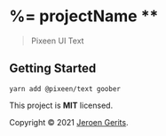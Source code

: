 # %= projectName **
> Pixeen UI Text

## Getting Started 

```shell
yarn add @pixeen/text goober
```

This project is **MIT** licensed.

Copyright © 2021 [Jeroen Gerits](https://github.com/pixeen).
